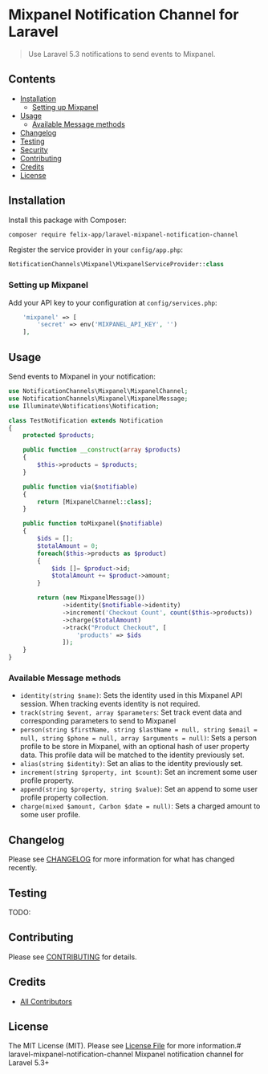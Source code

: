 # Mixpanel Notification Channel for Laravel

> Use Laravel 5.3 notifications to send events to Mixpanel.

## Contents
- [Installation](#installation)
    - [Setting up Mixpanel](#setting-up-mandrill)
- [Usage](#usage)
    - [Available Message methods](#available-message-methods)
- [Changelog](#changelog)
- [Testing](#testing)
- [Security](#security)
- [Contributing](#contributing)
- [Credits](#credits)
- [License](#license)

## Installation
Install this package with Composer:
``` bash
composer require felix-app/laravel-mixpanel-notification-channel
```

Register the service provider in your `config/app.php`:
``` php
NotificationChannels\Mixpanel\MixpanelServiceProvider::class
```

### Setting up Mixpanel
Add your API key to your configuration at `config/services.php`:
``` php 
    'mixpanel' => [
        'secret' => env('MIXPANEL_API_KEY', '')
    ],
```

## Usage
Send events to Mixpanel in your notification:

``` php
use NotificationChannels\Mixpanel\MixpanelChannel;
use NotificationChannels\Mixpanel\MixpanelMessage;
use Illuminate\Notifications\Notification;

class TestNotification extends Notification
{
    protected $products;

    public function __construct(array $products)
    {
        $this->products = $products;
    }

    public function via($notifiable)
    {
        return [MixpanelChannel::class];
    }

    public function toMixpanel($notifiable)
    {
        $ids = [];
        $totalAmount = 0;
        foreach($this->products as $product)
        {
            $ids []= $product->id;
            $totalAmount += $product->amount;
        }

        return (new MixpanelMessage())
               ->identity($notifiable->identity)
               ->increment('Checkout Count', count($this->products))
               ->charge($totalAmount)
               ->track("Product Checkout", [
                   'products' => $ids
               ]);
    }
}
```

### Available Message methods
- `identity(string $name)`: Sets the identity used in this Mixpanel API session. When tracking events identity is not required.
- `track(string $event, array $parameters`: Set track event data and corresponding parameters to send to Mixpanel
- `person(string $firstName, string $lastName = null, string $email = null, string $phone = null, array $arguments = null)`: Sets a person profile to be store in Mixpanel, with an optional hash of user property data. This profile data will be matched to the identity previously set.
- `alias(string $identity)`: Set an alias to the identity previously set.
- `increment(string $property, int $count)`: Set an increment some user profile property.
- `append(string $property, string $value)`: Set an append to some user profile property collection.
- `charge(mixed $amount, Carbon $date = null)`: Sets a charged amount to some user profile.

## Changelog
Please see [CHANGELOG](CHANGELOG.md) for more information for what has changed recently.

## Testing
TODO:

## Contributing
Please see [CONTRIBUTING](CONTRIBUTING.md) for details.

## Credits
- [All Contributors](../../contributors)

## License
The MIT License (MIT). Please see [License File](LICENSE.md) for more information.# laravel-mixpanel-notification-channel
Mixpanel notification channel for Laravel 5.3+
